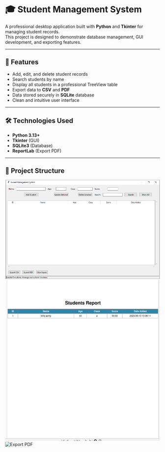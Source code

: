 # 🎓 Student Management System

A professional desktop application built with **Python** and **Tkinter** for managing student records.  
This project is designed to demonstrate database management, GUI development, and exporting features.

---

## 🚀 Features
- Add, edit, and delete student records
- Search students by name
- Display all students in a professional TreeView table
- Export data to **CSV** and **PDF**
- Data stored securely in **SQLite** database
- Clean and intuitive user interface

---

## 🛠️ Technologies Used
- **Python 3.13+**
- **Tkinter** (GUI)
- **SQLite3** (Database)
- **ReportLab** (Export PDF)

---

## 📂 Project Structure
![Main Interface](screenshots/interface.png)  
![Export PDF](screenshots/export.png)
![Export PDF](screenshots1/export.png)
